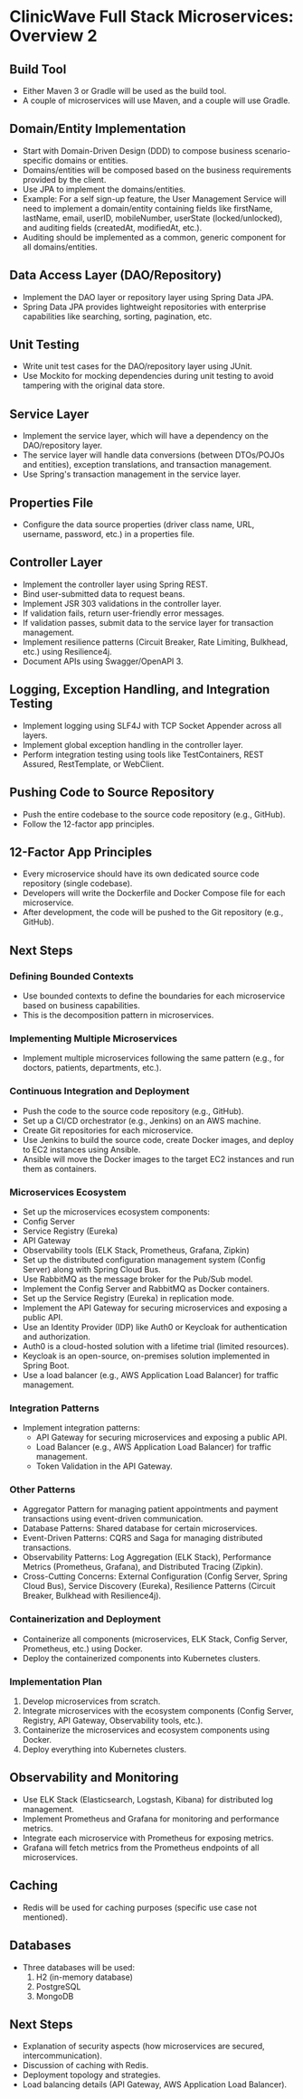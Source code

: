 # ClinicWave Full Stack Microservices: Overview 2

## Build Tool
- Either Maven 3 or Gradle will be used as the build tool.
- A couple of microservices will use Maven, and a couple will use Gradle.

## Domain/Entity Implementation
- Start with Domain-Driven Design (DDD) to compose business scenario-specific domains or entities.
- Domains/entities will be composed based on the business requirements provided by the client.
- Use JPA to implement the domains/entities.
- Example: For a self sign-up feature, the User Management Service will need to implement a domain/entity containing fields like firstName, lastName, email, userID, mobileNumber, userState (locked/unlocked), and auditing fields (createdAt, modifiedAt, etc.).
- Auditing should be implemented as a common, generic component for all domains/entities.

## Data Access Layer (DAO/Repository)
- Implement the DAO layer or repository layer using Spring Data JPA.
- Spring Data JPA provides lightweight repositories with enterprise capabilities like searching, sorting, pagination, etc.

## Unit Testing
- Write unit test cases for the DAO/repository layer using JUnit.
- Use Mockito for mocking dependencies during unit testing to avoid tampering with the original data store.

## Service Layer
- Implement the service layer, which will have a dependency on the DAO/repository layer.
- The service layer will handle data conversions (between DTOs/POJOs and entities), exception translations, and transaction management.
- Use Spring's transaction management in the service layer.

## Properties File
- Configure the data source properties (driver class name, URL, username, password, etc.) in a properties file.

## Controller Layer
- Implement the controller layer using Spring REST.
- Bind user-submitted data to request beans.
- Implement JSR 303 validations in the controller layer.
- If validation fails, return user-friendly error messages.
- If validation passes, submit data to the service layer for transaction management.
- Implement resilience patterns (Circuit Breaker, Rate Limiting, Bulkhead, etc.) using Resilience4j.
- Document APIs using Swagger/OpenAPI 3.

## Logging, Exception Handling, and Integration Testing
- Implement logging using SLF4J with TCP Socket Appender across all layers.
- Implement global exception handling in the controller layer.
- Perform integration testing using tools like TestContainers, REST Assured, RestTemplate, or WebClient.

## Pushing Code to Source Repository
- Push the entire codebase to the source code repository (e.g., GitHub).
- Follow the 12-factor app principles.

## 12-Factor App Principles
- Every microservice should have its own dedicated source code repository (single codebase).
- Developers will write the Dockerfile and Docker Compose file for each microservice.
- After development, the code will be pushed to the Git repository (e.g., GitHub).

## Next Steps

### Defining Bounded Contexts
- Use bounded contexts to define the boundaries for each microservice based on business capabilities.
- This is the decomposition pattern in microservices.

### Implementing Multiple Microservices
- Implement multiple microservices following the same pattern (e.g., for doctors, patients, departments, etc.).

### Continuous Integration and Deployment
- Push the code to the source code repository (e.g., GitHub).
- Set up a CI/CD orchestrator (e.g., Jenkins) on an AWS machine.
- Create Git repositories for each microservice.
- Use Jenkins to build the source code, create Docker images, and deploy to EC2 instances using Ansible.
- Ansible will move the Docker images to the target EC2 instances and run them as containers.

### Microservices Ecosystem
- Set up the microservices ecosystem components:
- Config Server
- Service Registry (Eureka)
- API Gateway
- Observability tools (ELK Stack, Prometheus, Grafana, Zipkin)
- Set up the distributed configuration management system (Config Server) along with Spring Cloud Bus.
- Use RabbitMQ as the message broker for the Pub/Sub model.
- Implement the Config Server and RabbitMQ as Docker containers.
- Set up the Service Registry (Eureka) in replication mode.
- Implement the API Gateway for securing microservices and exposing a public API.
- Use an Identity Provider (IDP) like Auth0 or Keycloak for authentication and authorization.
- Auth0 is a cloud-hosted solution with a lifetime trial (limited resources).
- Keycloak is an open-source, on-premises solution implemented in Spring Boot.
- Use a load balancer (e.g., AWS Application Load Balancer) for traffic management.

### Integration Patterns
- Implement integration patterns:
  - API Gateway for securing microservices and exposing a public API.
  - Load Balancer (e.g., AWS Application Load Balancer) for traffic management.
  - Token Validation in the API Gateway.

### Other Patterns
- Aggregator Pattern for managing patient appointments and payment transactions using event-driven communication.
- Database Patterns: Shared database for certain microservices.
- Event-Driven Patterns: CQRS and Saga for managing distributed transactions.
- Observability Patterns: Log Aggregation (ELK Stack), Performance Metrics (Prometheus, Grafana), and Distributed Tracing (Zipkin).
- Cross-Cutting Concerns: External Configuration (Config Server, Spring Cloud Bus), Service Discovery (Eureka), Resilience Patterns (Circuit Breaker, Bulkhead with Resilience4j).

### Containerization and Deployment
- Containerize all components (microservices, ELK Stack, Config Server, Prometheus, etc.) using Docker.
- Deploy the containerized components into Kubernetes clusters.

### Implementation Plan
1. Develop microservices from scratch.
2. Integrate microservices with the ecosystem components (Config Server, Registry, API Gateway, Observability tools, etc.).
3. Containerize the microservices and ecosystem components using Docker.
4. Deploy everything into Kubernetes clusters.

## Observability and Monitoring
- Use ELK Stack (Elasticsearch, Logstash, Kibana) for distributed log management.
- Implement Prometheus and Grafana for monitoring and performance metrics.
- Integrate each microservice with Prometheus for exposing metrics.
- Grafana will fetch metrics from the Prometheus endpoints of all microservices.

## Caching
- Redis will be used for caching purposes (specific use case not mentioned).

## Databases
- Three databases will be used:
  1. H2 (in-memory database)
  2. PostgreSQL
  3. MongoDB

## Next Steps
- Explanation of security aspects (how microservices are secured, intercommunication).
- Discussion of caching with Redis.
- Deployment topology and strategies.
- Load balancing details (API Gateway, AWS Application Load Balancer).